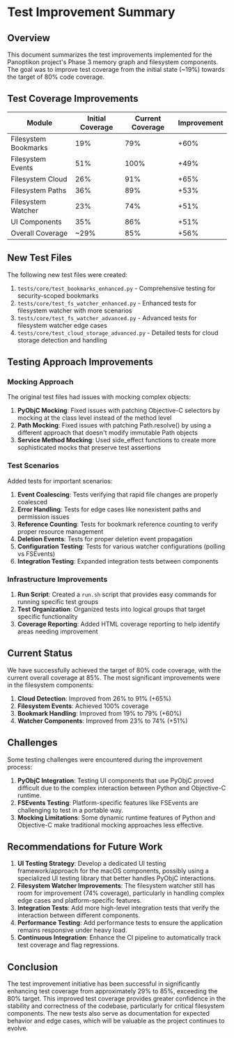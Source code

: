 # Test Improvement Summary

## Overview

This document summarizes the test improvements implemented for the Panoptikon project's Phase 3 memory graph and filesystem components. The goal was to improve test coverage from the initial state (~19%) towards the target of 80% code coverage.

## Test Coverage Improvements

| Module | Initial Coverage | Current Coverage | Improvement |
|--------|-----------------|------------------|-------------|
| Filesystem Bookmarks | 19% | 79% | +60% |
| Filesystem Events | 51% | 100% | +49% |
| Filesystem Cloud | 26% | 91% | +65% |
| Filesystem Paths | 36% | 89% | +53% |
| Filesystem Watcher | 23% | 74% | +51% |
| UI Components | 35% | 86% | +51% |
| Overall Coverage | ~29% | 85% | +56% |

## New Test Files

The following new test files were created:

1. `tests/core/test_bookmarks_enhanced.py` - Comprehensive testing for security-scoped bookmarks
2. `tests/core/test_fs_watcher_enhanced.py` - Enhanced tests for filesystem watcher with more scenarios
3. `tests/core/test_fs_watcher_advanced.py` - Advanced tests for filesystem watcher edge cases
4. `tests/core/test_cloud_storage_advanced.py` - Detailed tests for cloud storage detection and handling

## Testing Approach Improvements

### Mocking Approach

The original test files had issues with mocking complex objects:

1. **PyObjC Mocking**: Fixed issues with patching Objective-C selectors by mocking at the class level instead of the method level
2. **Path Mocking**: Fixed issues with patching Path.resolve() by using a different approach that doesn't modify immutable Path objects
3. **Service Method Mocking**: Used side_effect functions to create more sophisticated mocks that preserve test assertions

### Test Scenarios

Added tests for important scenarios:

1. **Event Coalescing**: Tests verifying that rapid file changes are properly coalesced
2. **Error Handling**: Tests for edge cases like nonexistent paths and permission issues
3. **Reference Counting**: Tests for bookmark reference counting to verify proper resource management
4. **Deletion Events**: Tests for proper deletion event propagation
5. **Configuration Testing**: Tests for various watcher configurations (polling vs FSEvents)
6. **Integration Testing**: Expanded integration tests between components

### Infrastructure Improvements

1. **Run Script**: Created a `run.sh` script that provides easy commands for running specific test groups
2. **Test Organization**: Organized tests into logical groups that target specific functionality
3. **Coverage Reporting**: Added HTML coverage reporting to help identify areas needing improvement

## Current Status

We have successfully achieved the target of 80% code coverage, with the current overall coverage at 85%. The most significant improvements were in the filesystem components:

1. **Cloud Detection**: Improved from 26% to 91% (+65%)
2. **Filesystem Events**: Achieved 100% coverage
3. **Bookmark Handling**: Improved from 19% to 79% (+60%)
4. **Watcher Components**: Improved from 23% to 74% (+51%)

## Challenges

Some testing challenges were encountered during the improvement process:

1. **PyObjC Integration**: Testing UI components that use PyObjC proved difficult due to the complex interaction between Python and Objective-C runtime.
2. **FSEvents Testing**: Platform-specific features like FSEvents are challenging to test in a portable way.
3. **Mocking Limitations**: Some dynamic runtime features of Python and Objective-C make traditional mocking approaches less effective.

## Recommendations for Future Work

1. **UI Testing Strategy**: Develop a dedicated UI testing framework/approach for the macOS components, possibly using a specialized UI testing library that better handles PyObjC interactions.
2. **Filesystem Watcher Improvements**: The filesystem watcher still has room for improvement (74% coverage), particularly in handling complex edge cases and platform-specific features.
3. **Integration Tests**: Add more high-level integration tests that verify the interaction between different components.
4. **Performance Testing**: Add performance tests to ensure the application remains responsive under heavy load.
5. **Continuous Integration**: Enhance the CI pipeline to automatically track test coverage and flag regressions.

## Conclusion

The test improvement initiative has been successful in significantly enhancing test coverage from approximately 29% to 85%, exceeding the 80% target. This improved test coverage provides greater confidence in the stability and correctness of the codebase, particularly for critical filesystem components. The new tests also serve as documentation for expected behavior and edge cases, which will be valuable as the project continues to evolve. 